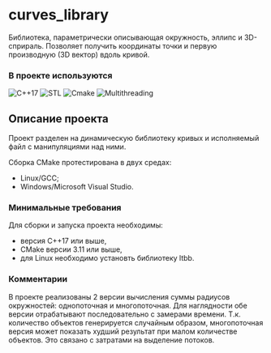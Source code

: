 # curves_library
Библиотека, параметрически описывающая окружность, эллипс и 3D-сприраль. Позволяет получить координаты точки и первую производную (3D вектор) вдоль кривой.

### В проекте используются
![C++17](https://img.shields.io/badge/C++17-1F2023?style=flat-square)
![STL](https://img.shields.io/badge/STL-1F2023?style=flat-square)
![Cmake](https://img.shields.io/badge/Cmake-1F2023?style=flat-square)
![Multithreading](https://img.shields.io/badge/Multithreading-1F2023?style=flat-square)

## Описание проекта
Проект разделен на динамическую библиотеку кривых и исполняемый файл с манипуляциями над ними.

Сборка CMake протестирована в двух средах: 
* Linux/GCC;
* Windows/Microsoft Visual Studio.

### Минимальные требования
Для сборки и запуска проекта необходимы:
* версия С++17 или выше,
* CMake версии 3.11 или выше,
* для Linux необходимо установть библиотеку ltbb.

### Комментарии
В проекте реализованы 2 версии вычисления суммы радиусов окружностей: однопоточная и многопоточная. Для наглядности обе версии отрабатывают последовательно с замерами времени. Т.к. количество объектов генерируется случайным образом, многопоточная версия может показать худший результат при малом количестве объектов. Это связано с затратами на выделение потоков.
